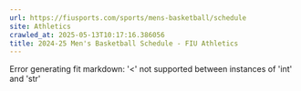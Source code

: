```yaml
---
url: https://fiusports.com/sports/mens-basketball/schedule
site: Athletics
crawled_at: 2025-05-13T10:17:16.386056
title: 2024-25 Men's Basketball Schedule - FIU Athletics
---
```


Error generating fit markdown: '<' not supported between instances of 'int' and 'str'